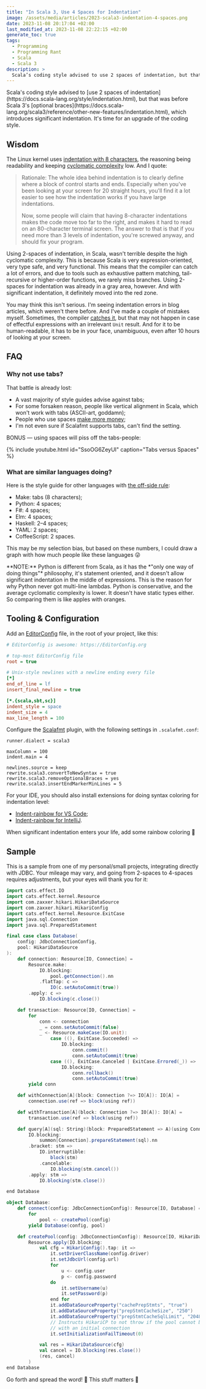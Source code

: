 ```yaml
---
title: "In Scala 3, Use 4 Spaces for Indentation"
image: /assets/media/articles/2023-scala3-indentation-4-spaces.png
date: 2023-11-08 20:17:04 +02:00
last_modified_at: 2023-11-08 22:22:15 +02:00
generate_toc: true
tags:
  - Programming
  - Programming Rant
  - Scala
  - Scala 3
description: >
  Scala’s coding style advised to use 2 spaces of indentation, but that was before Scala 3’s optional braces, which introduces significant indentation. It’s time for an upgrade of the coding style.
---
```


<p class="intro" markdown=1>
  Scala's coding style advised to [use 2 spaces of indentation](https://docs.scala-lang.org/style/indentation.html), but that was before Scala 3's [optional braces](https://docs.scala-lang.org/scala3/reference/other-new-features/indentation.html), which introduces significant indentation. It's time for an upgrade of the coding style.
</p>

## Wisdom

The Linux kernel uses [indentation with 8 characters](https://www.kernel.org/doc/html/v6.6/process/coding-style.html#indentation), the reasoning being readability and keeping [cyclomatic complexity](https://en.wikipedia.org/wiki/Cyclomatic_complexity) low. And I quote:

> Rationale: The whole idea behind indentation is to clearly define where a block of control starts and ends. Especially when you've been looking at your screen for 20 straight hours, you'll find it a lot easier to see how the indentation works if you have large indentations.
>
> Now, some people will claim that having 8-character indentations makes the code move too far to the right, and makes it hard to read on an 80-character terminal screen. The answer to that is that if you need more than 3 levels of indentation, you're screwed anyway, and should fix your program.

Using 2-spaces of indentation, in Scala, wasn't terrible despite the high cyclomatic complexity. This is because Scala is very expression-oriented, very type safe, and very functional. This means that the compiler can catch a lot of errors, and due to tools such as exhaustive pattern matching, tail-recursive or higher-order functions, we rarely miss branches. Using 2-spaces for indentation was already in a gray area, however. And with significant indentation, it definitely moved into the red zone.

You may think this isn't serious. I'm seeing indentation errors in blog articles, which weren't there before. And I've made a couple of mistakes myself. Sometimes, the compiler [catches it](./2023-06-06-scala-3-significant-indentation-woes-sample.md), but that may not happen in case of effectful expressions with an irrelevant `Unit` result. And for it to be human-readable, it has to be in your face, unambiguous, even after 10 hours of looking at your screen.

## FAQ

### Why not use tabs?

That battle is already lost:

- A vast majority of style guides advise against tabs;
- For some forsaken reason, people like vertical alignment in Scala, which won't work with tabs (ASCII-art, goddamn);
- People who use spaces [make more money](https://stackoverflow.blog/2017/06/15/developers-use-spaces-make-money-use-tabs/);
- I'm not even sure if Scalafmt supports tabs, can't find the setting.

BONUS — using spaces will piss off the tabs-people:

{% include youtube.html id="SsoOG6ZeyUI" caption="Tabs versus Spaces" %}

### What are similar languages doing?

Here is the style guide for other languages with [the off-side rule](https://en.wikipedia.org/wiki/Off-side_rule):

- Make: tabs (8 characters);
- Python: 4 spaces;
- F#: 4 spaces;
- Elm: 4 spaces;
- Haskell: 2–4 spaces;
- YAML: 2 spaces;
- CoffeeScript: 2 spaces.

This may be my selection bias, but based on these numbers, I could draw a graph with how much people like these languages 😜

<p class="warn-bubble" markdown="1">
  **NOTE:** Python is different from Scala, as it has the *"only one way of doing things"* philosophy, it's statement oriented, and it doesn't allow significant indentation in the middle of expressions. This is the reason for why Python never got multi-line lambdas. Python is conservative, and the average cyclomatic complexity is lower. It doesn't have static types either. So comparing them is like apples with oranges.
</p>

## Tooling & Configuration

Add an [EditorConfig](https://editorconfig.org) file, in the root of your project, like this:

```ini
# EditorConfig is awesome: https://EditorConfig.org

# top-most EditorConfig file
root = true

# Unix-style newlines with a newline ending every file
[*]
end_of_line = lf
insert_final_newline = true

[*.{scala,sbt,sc}]
indent_style = space
indent_size = 4
max_line_length = 100
```

Configure the [Scalafmt](https://scalameta.org/scalafmt/) plugin, with the following settings in `.scalafmt.conf`:

```
runner.dialect = scala3

maxColumn = 100
indent.main = 4

newlines.source = keep
rewrite.scala3.convertToNewSyntax = true
rewrite.scala3.removeOptionalBraces = yes
rewrite.scala3.insertEndMarkerMinLines = 5
```

For your IDE, you should also install extensions for doing syntax coloring for indentation level:

- [Indent-rainbow for VS Code](https://marketplace.visualstudio.com/items?itemName=oderwat.indent-rainbow);
- [Indent-rainbow for IntelliJ](https://plugins.jetbrains.com/plugin/13308-indent-rainbow).

When significant indentation enters your life, add some rainbow coloring 🌈

## Sample

This is a sample from one of my personal/small projects, integrating directly with JDBC. Your mileage may vary, and going from 2-spaces to 4-spaces requires adjustments, but your eyes will thank you for it:

```scala
import cats.effect.IO
import cats.effect.kernel.Resource
import com.zaxxer.hikari.HikariDataSource
import com.zaxxer.hikari.HikariConfig
import cats.effect.kernel.Resource.ExitCase
import java.sql.Connection
import java.sql.PreparedStatement

final case class Database(
    config: JdbcConnectionConfig,
    pool: HikariDataSource
):
    def connection: Resource[IO, Connection] =
        Resource.make:
            IO.blocking:
                pool.getConnection().nn
            .flatTap: c =>
                IO(c.setAutoCommit(true))
        .apply: c =>
            IO.blocking(c.close())

    def transaction: Resource[IO, Connection] =
        for
            conn <- connection
            _ = conn.setAutoCommit(false)
            _ <- Resource.makeCase(IO.unit):
                case ((), ExitCase.Succeeded) =>
                    IO.blocking:
                        conn.commit()
                        conn.setAutoCommit(true)
                case ((), ExitCase.Canceled | ExitCase.Errored(_)) =>
                    IO.blocking:
                        conn.rollback()
                        conn.setAutoCommit(true)
        yield conn

    def withConnection[A](block: Connection ?=> IO[A]): IO[A] =
        connection.use(ref => block(using ref))

    def withTransaction[A](block: Connection ?=> IO[A]): IO[A] =
        transaction.use(ref => block(using ref))

    def query[A](sql: String)(block: PreparedStatement => A)(using Connection): IO[A] =
        IO.blocking:
            summon[Connection].prepareStatement(sql).nn
        .bracket: stm =>
            IO.interruptible:
                block(stm)
            .cancelable:
                IO.blocking(stm.cancel())
        .apply: stm =>
            IO.blocking(stm.close())

end Database

object Database:
    def connect(config: JdbcConnectionConfig): Resource[IO, Database] =
        for
            pool <- createPool(config)
        yield Database(config, pool)

    def createPool(config: JdbcConnectionConfig): Resource[IO, HikariDataSource] =
        Resource.apply(IO.blocking:
            val cfg = HikariConfig().tap: it =>
                it.setDriverClassName(config.driver)
                it.setJdbcUrl(config.url)
                for
                    u <- config.user
                    p <- config.password
                do
                    it.setUsername(u)
                    it.setPassword(p)
                end for
                it.addDataSourceProperty("cachePrepStmts", "true")
                it.addDataSourceProperty("prepStmtCacheSize", "250")
                it.addDataSourceProperty("prepStmtCacheSqlLimit", "2048")
                // Instructs HikariCP to not throw if the pool cannot be seeded
                // with an initial connection
                it.setInitializationFailTimeout(0)

            val res = HikariDataSource(cfg)
            val cancel = IO.blocking(res.close())
            (res, cancel)
        )
end Database
```

Go forth and spread the word! 📢
This stuff matters 💪
